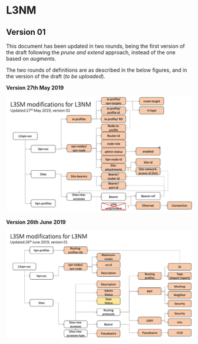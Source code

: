 # L3NM
## Version 01

This document has been updated in two rounds, being the first version of the draft following the _prune and extend_ approach, instead of the one based on _augments_.

The two rounds of definitions are as described in the below figures, and in the version of the draft (_to be uploaded_).

__Version 27th May 2019__

![alt text](extensions270519.png "Logo Title Text 1")

__Version 26th June 2019__

![alt text](extensions260619.png "Logo Title Text 1")